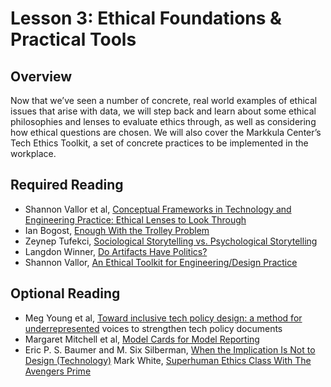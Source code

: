 # Lesson 3: Ethical Foundations & Practical Tools

## Overview
Now that we’ve seen a number of concrete, real world examples of ethical issues that arise with data, we will step back and learn about some ethical philosophies and lenses to evaluate ethics through, as well as considering how ethical questions are chosen.  We will also cover the Markkula Center’s Tech Ethics Toolkit, a set of concrete practices to be implemented in the workplace.

## Required Reading
- Shannon Vallor et al, [Conceptual Frameworks in Technology and Engineering Practice: Ethical Lenses to Look Through](https://www.scu.edu/ethics-in-technology-practice/conceptual-frameworks/)
- Ian Bogost, [Enough With the Trolley Problem](https://www.theatlantic.com/technology/archive/2018/03/got-99-problems-but-a-trolley-aint-one/556805/)
- Zeynep Tufekci, [Sociological Storytelling vs. Psychological Storytelling](https://blogs.scientificamerican.com/observations/the-real-reason-fans-hate-the-last-season-of-game-of-thrones/)
- Langdon Winner, [Do Artifacts Have Politics?](https://www.cc.gatech.edu/~beki/cs4001/Winner.pdf)
- Shannon Vallor, [An Ethical Toolkit for Engineering/Design Practice](https://www.scu.edu/ethics-in-technology-practice/ethical-toolkit/)

## Optional Reading
- Meg Young et al, [Toward inclusive tech policy design: a method for underrepresented](https://www.scu.edu/ethics-in-technology-practice/ethical-toolkit/)
voices to strengthen tech policy documents
- Margaret Mitchell et al, [Model Cards for Model Reporting](https://arxiv.org/abs/1810.03993)
- Eric P. S. Baumer and M. Six Silberman, [When the Implication Is Not to Design (Technology)](https://www.ics.uci.edu/~djp3/classes/2011_01_INF134/papers/impl9-rev.pdf)
Mark White, [Superhuman Ethics Class With The Avengers Prime](https://media.wiley.com/product_data/excerpt/72/11180745/1118074572-234.pdf)

